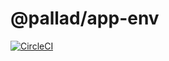 # @pallad/app-env

[![CircleCI](https://circleci.com/gh/pallad-ts/app-env/tree/master.svg?style=svg)](https://circleci.com/gh/pallad-ts/app-env/tree/master)
